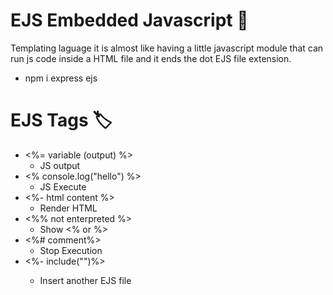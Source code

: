 # EJS Embedded Javascript 🚀

Templating laguage
it is almost like having a little javascript module that can run js code inside a HTML file and it ends the dot EJS file extension. 

* npm i express ejs

# EJS Tags 🏷️
* <%= variable (output) %>
  - JS output
* <% console.log("hello") %>
  - JS Execute
* <%- html content %>
  - Render HTML
* <%% not enterpreted %>
  - Show <% or %>
* <%# comment%>
  - Stop Execution
* <%- include("<FILE NAME>")%>
  - Insert another EJS file
  

